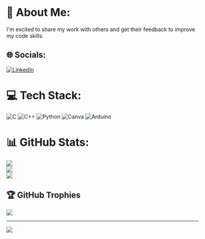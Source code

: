# 💫 About Me:
I'm excited to share my work with others and get their feedback to improve my code skills.


## 🌐 Socials:
[![LinkedIn](https://img.shields.io/badge/LinkedIn-%230077B5.svg?logo=linkedin&logoColor=white)](https://linkedin.com/in/sowmya-d-s-04727832a) 

# 💻 Tech Stack:
![C](https://img.shields.io/badge/c-%2300599C.svg?style=flat&logo=c&logoColor=white) ![C++](https://img.shields.io/badge/c++-%2300599C.svg?style=flat&logo=c%2B%2B&logoColor=white) ![Python](https://img.shields.io/badge/python-3670A0?style=flat&logo=python&logoColor=ffdd54) ![Canva](https://img.shields.io/badge/Canva-%2300C4CC.svg?style=flat&logo=Canva&logoColor=white) ![Arduino](https://img.shields.io/badge/-Arduino-00979D?style=flat&logo=Arduino&logoColor=white)
# 📊 GitHub Stats:
![](https://github-readme-stats.vercel.app/api?username=SowmyaSwamy-hub&theme=neon&hide_border=false&include_all_commits=true&count_private=true)<br/>
![](https://nirzak-streak-stats.vercel.app/?user=SowmyaSwamy-hub&theme=neon&hide_border=false)<br/>
![](https://github-readme-stats.vercel.app/api/top-langs/?username=SowmyaSwamy-hub&theme=neon&hide_border=false&include_all_commits=true&count_private=true&layout=compact)

## 🏆 GitHub Trophies
![](https://github-profile-trophy.vercel.app/?username=SowmyaSwamy-hub&theme=rose&no-frame=false&no-bg=false&margin-w=4)

---
[![](https://visitcount.itsvg.in/api?id=SowmyaSwamy-hub&icon=0&color=12)](https://visitcount.itsvg.in)

<!-- Proudly created with GPRM ( https://gprm.itsvg.in ) -->
